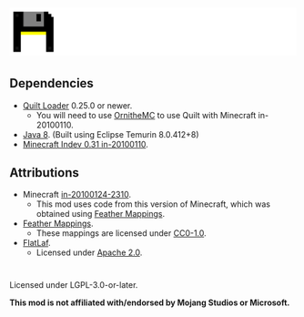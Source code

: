 # ![](./assets/logo.png)

## Dependencies  
- [Quilt Loader](https://quiltmc.org/) 0.25.0 or newer.  
  - You will need to use [OrnitheMC](https://ornithemc.net/) to use Quilt with Minecraft in-20100110.  
- [Java 8](https://adoptium.net/temurin/releases/?version=8). (Built using Eclipse Temurin 8.0.412+8)  
- [Minecraft Indev 0.31 in-20100110](https://minecraft.wiki/w/Java_Edition_Indev_0.31_20100110).  

## Attributions  
- Minecraft [in-20100124-2310](https://minecraft.wiki/w/Java_Edition_Indev_0.31_20100124-2).  
  - This mod uses code from this version of Minecraft, which was obtained using [Feather Mappings](https://github.com/OrnitheMC/feather-mappings).  
- [Feather Mappings](https://github.com/OrnitheMC/feather-mappings).  
  - These mappings are licensed under [CC0-1.0](https://github.com/OrnitheMC/feather-mappings/blob/main/LICENSE).  
- [FlatLaf](https://github.com/JFormDesigner/FlatLaf/).
  - Licensed under [Apache 2.0](https://github.com/JFormDesigner/FlatLaf/blob/main/LICENSE).

#
Licensed under LGPL-3.0-or-later.

**This mod is not affiliated with/endorsed by Mojang Studios or Microsoft.**  
